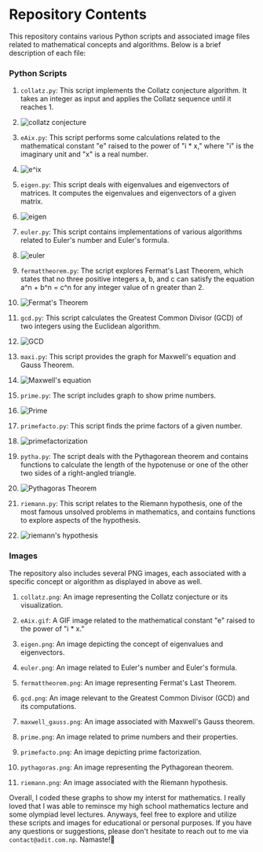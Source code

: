 # Repository Contents

This repository contains various Python scripts and associated image files related to mathematical concepts and algorithms. Below is a brief description of each file:

### Python Scripts

1. `collatz.py`: This script implements the Collatz conjecture algorithm. It takes an integer as input and applies the Collatz sequence until it reaches 1.
2. ![collatz conjecture](collatz.png)

3. `eAix.py`: This script performs some calculations related to the mathematical constant "e" raised to the power of "i * x," where "i" is the imaginary unit and "x" is a real number.
4. ![e^ix](e^ix.gif)

5. `eigen.py`: This script deals with eigenvalues and eigenvectors of matrices. It computes the eigenvalues and eigenvectors of a given matrix.
6. ![eigen](eigen.png)

7. `euler.py`: This script contains implementations of various algorithms related to Euler's number and Euler's formula.
8. ![euler](euler.png)

9. `fermattheorem.py`: The script explores Fermat's Last Theorem, which states that no three positive integers a, b, and c can satisfy the equation a^n + b^n = c^n for any integer value of n greater than 2.
10. ![Fermat's Theorem](fermattheorem.png)

11. `gcd.py`: This script calculates the Greatest Common Divisor (GCD) of two integers using the Euclidean algorithm.
12. ![GCD](gcd.png)

13. `maxi.py`: This script provides the graph for Maxwell's equation and Gauss Theorem.
14. ![Maxwell's equation](maxwell_gauss.png)

15. `prime.py`: The script includes graph to show prime numbers.
16. ![Prime](prime.png)

17. `primefacto.py`: This script finds the prime factors of a given number.
18. ![primefactorization](primefacto.png)

19. `pytha.py`: The script deals with the Pythagorean theorem and contains functions to calculate the length of the hypotenuse or one of the other two sides of a right-angled triangle.
20. ![Pythagoras Theorem](pythagoras.png)

21. `riemann.py`: This script relates to the Riemann hypothesis, one of the most famous unsolved problems in mathematics, and contains functions to explore aspects of the hypothesis.
22. ![riemann's hypothesis](riemann.png)

### Images

The repository also includes several PNG images, each associated with a specific concept or algorithm as displayed in above as well.

1. `collatz.png`: An image representing the Collatz conjecture or its visualization.

2. `eAix.gif`: A GIF image related to the mathematical constant "e" raised to the power of "i * x."

3. `eigen.png`: An image depicting the concept of eigenvalues and eigenvectors.

4. `euler.png`: An image related to Euler's number and Euler's formula.

5. `fermattheorem.png`: An image representing Fermat's Last Theorem.

6. `gcd.png`: An image relevant to the Greatest Common Divisor (GCD) and its computations.

7. `maxwell_gauss.png`: An image associated with Maxwell's Gauss theorem.

8. `prime.png`: An image related to prime numbers and their properties.

9. `primefacto.png`: An image depicting prime factorization.

10. `pythagoras.png`: An image representing the Pythagorean theorem.

11. `riemann.png`: An image associated with the Riemann hypothesis.

Overall, I coded these graphs to show my interst for mathematics. I really loved that I was able to reminsce my high school mathematics lecture and some olympiad level lectures. Anyways, feel free to explore and utilize these scripts and images for educational or personal purposes. If you have any questions or suggestions, please don't hesitate to reach out to me via `contact@adit.com.np`. Namaste!🙏
